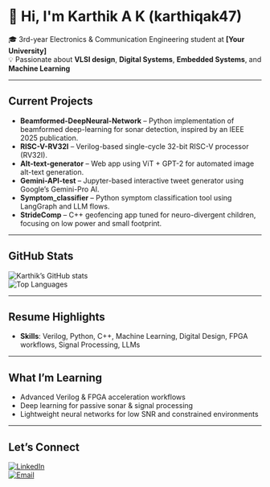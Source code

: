 # 👋 Hi, I'm Karthik A K (karthiqak47)

🎓 3rd-year Electronics & Communication Engineering student at **[Your University]**  
💡 Passionate about **VLSI design**, **Digital Systems**, **Embedded Systems**, and **Machine Learning**

---

##  Current Projects

- **Beamformed-DeepNeural-Network** – Python implementation of beamformed deep-learning for sonar detection, inspired by an IEEE 2025 publication.  
- **RISC-V-RV32I** – Verilog-based single-cycle 32-bit RISC-V processor (RV32I).  
- **Alt-text-generator** – Web app using ViT + GPT-2 for automated image alt-text generation.  
- **Gemini-API-test** – Jupyter-based interactive tweet generator using Google’s Gemini-Pro AI.  
- **Symptom_classifier** – Python symptom classification tool using LangGraph and LLM flows.  
- **StrideComp** – C++ geofencing app tuned for neuro-divergent children, focusing on low power and small footprint.

---

##  GitHub Stats

![Karthik’s GitHub stats](https://github-readme-stats.vercel.app/api?username=karthiqak47&show_icons=true&theme=tokyonight)  
![Top Languages](https://github-readme-stats.vercel.app/api/top-langs/?username=karthiqak47&layout=compact&theme=tokyonight)

---

##  Resume Highlights

- **Skills**: Verilog, Python, C++, Machine Learning, Digital Design, FPGA workflows, Signal Processing, LLMs  


---

##  What I’m Learning

- Advanced Verilog & FPGA acceleration workflows  
- Deep learning for passive sonar & signal processing  
- Lightweight neural networks for low SNR and constrained environments

---

##  Let’s Connect

[![LinkedIn](https://img.shields.io/badge/LinkedIn-blue?logo=linkedin&logoColor=white)](https://www.linkedin.com/in/karthikak41)  
[![Email](https://img.shields.io/badge/Email-D14836?logo=gmail&logoColor=white)](mailto:youremail@example.com)
